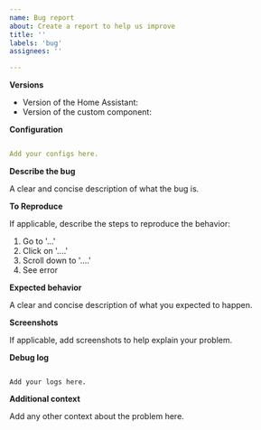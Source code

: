 ```yaml
---
name: Bug report
about: Create a report to help us improve
title: ''
labels: 'bug'
assignees: ''

---
```


<!-- Before you open a new issue, search through the existing issues to see if others have had the same problem.

Issues not containing the minimum requirements will be closed:

- Issues without a description (using the header is not good enough) will be closed.
- Issues without debug logging will be closed.
- Issues without configuration will be closed

-->

**Versions**
<!--
If you are not using the newest version, download and try that before opening an issue.
If you are unsure about the version check the __init__.py or const.py files.
-->

* Version of the Home Assistant:
* Version of the custom component:

**Configuration**
```yaml

Add your configs here.

```

**Describe the bug**

A clear and concise description of what the bug is.

**To Reproduce**

If applicable, describe the steps to reproduce the behavior:
1. Go to '...'
2. Click on '....'
3. Scroll down to '....'
4. See error

**Expected behavior**

A clear and concise description of what you expected to happen.

**Screenshots**

If applicable, add screenshots to help explain your problem.


**Debug log**
<!-- To enable debug logs check this https://www.home-assistant.io/components/logger/ -->
```text

Add your logs here.

```

**Additional context**

Add any other context about the problem here.
